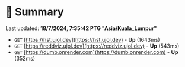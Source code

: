 # 📖 Summary
Last updated: **18/7/2024, 7:35:42 PTG "Asia/Kuala_Lumpur"**

- `GET` [https://hst.ujol.dev](https://hst.ujol.dev) - **Up** (1643ms)
- `GET` [https://reddviz.ujol.dev](https://reddviz.ujol.dev) - **Up** (543ms)
- `GET` [https://dumb.onrender.com](https://dumb.onrender.com) - **Up** (352ms)
